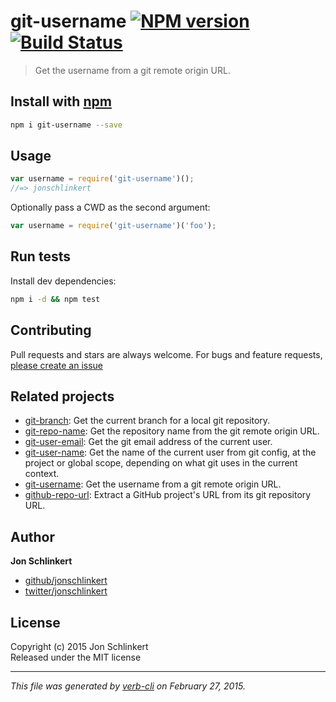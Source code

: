 # git-username [![NPM version](https://badge.fury.io/js/git-username.svg)](http://badge.fury.io/js/git-username)  [![Build Status](https://travis-ci.org/jonschlinkert/git-username.svg)](https://travis-ci.org/jonschlinkert/git-username) 

> Get the username from a git remote origin URL.

## Install with [npm](npmjs.org)

```bash
npm i git-username --save
```

## Usage

```js
var username = require('git-username')();
//=> jonschlinkert
```

Optionally pass a CWD as the second argument:

```js
var username = require('git-username')('foo');
```

## Run tests

Install dev dependencies:

```bash
npm i -d && npm test
```

## Contributing
Pull requests and stars are always welcome. For bugs and feature requests, [please create an issue](https://github.com/jonschlinkert/git-username/issues)

## Related projects

* [git-branch](https://github.com/jonschlinkert/git-branch): Get the current branch for a local git repository.
* [git-repo-name](https://github.com/jonschlinkert/git-repo-name): Get the repository name from the git remote origin URL.
* [git-user-email](https://github.com/jonschlinkert/git-user-email): Get the git email address of the current user.
* [git-user-name](https://github.com/jonschlinkert/git-user-name): Get the name of the current user from git config, at the project or global scope, depending on what git uses in the current context.
* [git-username](https://github.com/jonschlinkert/git-username): Get the username from a git remote origin URL.
* [github-repo-url](https://github.com/jonschlinkert/github-repo-url): Extract a GitHub project's URL from its git repository URL.                                           

## Author

**Jon Schlinkert**
 
+ [github/jonschlinkert](https://github.com/jonschlinkert)
+ [twitter/jonschlinkert](http://twitter.com/jonschlinkert) 

## License
Copyright (c) 2015 Jon Schlinkert  
Released under the MIT license

***

_This file was generated by [verb-cli](https://github.com/assemble/verb-cli) on February 27, 2015._
